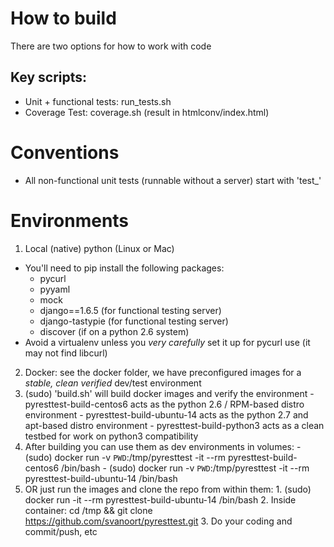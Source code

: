 # How to build

There are two options for how to work with code

## Key scripts:
- Unit + functional tests: run_tests.sh
- Coverage Test: coverage.sh (result in htmlconv/index.html)

# Conventions
- All non-functional unit tests (runnable without a server) start with 'test_'

# Environments
1. Local (native) python (Linux or Mac)
  - You'll need to pip install the following packages:
    + pycurl
    + pyyaml
    + mock
    + django==1.6.5 (for functional testing server)
    + django-tastypie (for functional testing server)
    + discover (if on a python 2.6 system)
  - Avoid a virtualenv unless you *very carefully* set it up for pycurl use (it may not find libcurl)

2. Docker: see the docker folder, we have preconfigured images for a *stable, clean verified* dev/test environment 
  1. (sudo) 'build.sh' will build docker images and verify the environment
    - pyresttest-build-centos6 acts as the python 2.6 / RPM-based distro environment
    - pyresttest-build-ubuntu-14 acts as the python 2.7 and apt-based distro environment
    - pyresttest-build-python3 acts as a clean testbed for work on python3 compatibility
  2. After building you can use them as dev environments in volumes:
    - (sudo) docker run -v `PWD`:/tmp/pyresttest -it --rm pyresttest-build-centos6 /bin/bash
    - (sudo) docker run -v `PWD`:/tmp/pyresttest -it --rm pyresttest-build-ubuntu-14 /bin/bash
  3. OR just run the images and clone the repo from within them:
    1. (sudo) docker run -it --rm pyresttest-build-ubuntu-14 /bin/bash
    2. Inside container: cd /tmp && git clone https://github.com/svanoort/pyresttest.git
    3. Do your coding and commit/push, etc